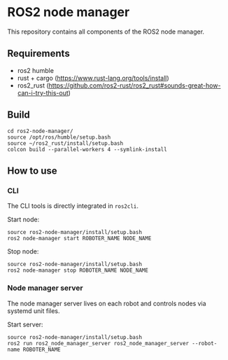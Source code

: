 # ROS2 node manager

This repository contains all components of the ROS2 node manager.

## Requirements

- ros2 humble
- rust + cargo (https://www.rust-lang.org/tools/install)
- ros2_rust (https://github.com/ros2-rust/ros2_rust#sounds-great-how-can-i-try-this-out)

## Build

```
cd ros2-node-manager/
source /opt/ros/humble/setup.bash
source ~/ros2_rust/install/setup.bash
colcon build --parallel-workers 4 --symlink-install
```

## How to use

### CLI

The CLI tools is directly integrated in `ros2cli`.

Start node:

```
source ros2-node-manager/install/setup.bash
ros2 node-manager start ROBOTER_NAME NODE_NAME
```

Stop node:

```
source ros2-node-manager/install/setup.bash
ros2 node-manager stop ROBOTER_NAME NODE_NAME
```

### Node manager server

The node manager server lives on each robot and controls nodes via systemd unit files.

Start server:

```
source ros2-node-manager/install/setup.bash
ros2 run ros2_node_manager_server ros2_node_manager_server --robot-name ROBOTER_NAME
```



